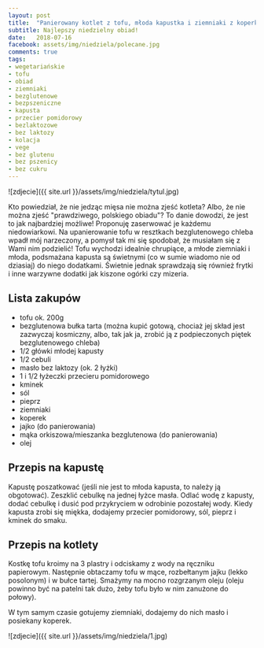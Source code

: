 ```yaml
---
layout: post
title:  "Panierowany kotlet z tofu, młoda kapustka i ziemniaki z koperkiem"
subtitle: Najlepszy niedzielny obiad!
date:   2018-07-16
facebook: assets/img/niedziela/polecane.jpg
comments: true
tags:
- wegetariańskie
- tofu
- obiad
- ziemniaki
- bezglutenowe
- bezpszeniczne
- kapusta
- przecier pomidorowy
- bezlaktozowe
- bez laktozy
- kolacja
- vege
- bez glutenu
- bez pszenicy
- bez cukru
---
```


![zdjecie]({{ site.url }}/assets/img/niedziela/tytul.jpg)

Kto powiedział, że nie jedząc mięsa nie można zjeść kotleta? Albo, że nie można zjeść "prawdziwego, polskiego obiadu"? To danie dowodzi, że jest to jak najbardziej możliwe! Proponuję zaserwować je każdemu niedowiarkowi. Na upanierowanie tofu w resztkach bezglutenowego chleba wpadł mój narzeczony, a pomysł tak mi się spodobał, że musiałam się z Wami nim podzielić! Tofu wychodzi idealnie chrupiące, a młode ziemniaki i młoda, podsmażana kapusta są świetnymi (co w sumie wiadomo nie od dziasiaj) do niego dodatkami. Świetnie jednak sprawdzają się również frytki i inne warzywne dodatki jak kiszone ogórki czy mizeria.

## Lista zakupów

* tofu ok. 200g
* bezglutenowa bułka tarta (można kupić gotową, chociaż jej skład jest zazwyczaj kosmiczny, albo, tak jak ja, zrobić ją z podpieczonych piętek bezglutenowego chleba)
* 1/2 główki młodej kapusty
* 1/2 cebuli
* masło bez laktozy (ok. 2 łyżki)
* 1 i 1/2 łyżeczki przecieru pomidorowego
* kminek
* sól
* pieprz 
* ziemniaki
* koperek
* jajko (do panierowania)
* mąka orkiszowa/mieszanka bezglutenowa (do panierowania)
* olej

## Przepis na kapustę

Kapustę poszatkować (jeśli nie jest to młoda kapusta, to należy ją obgotować). Zeszklić cebulkę na jednej łyżce masła. Odlać wodę z kapusty, dodać cebulkę i dusić pod przykryciem w odrobinie pozostałej wody. Kiedy kapusta zrobi się miękka, dodajemy przecier pomidorowy, sól, pieprz i kminek do smaku.


## Przepis na kotlety

Kostkę tofu kroimy na 3 plastry i odciskamy z wody na ręczniku papierowym. Następnie obtaczamy tofu w mące, rozbełtanym jajku (lekko posolonym) i w bułce tartej. Smażymy na mocno rozgrzanym oleju (oleju powinno być na patelni tak dużo, żeby tofu było w nim zanużone do połowy).

W tym samym czasie gotujemy ziemniaki, dodajemy do nich masło i posiekany koperek.


![zdjecie]({{ site.url }}/assets/img/niedziela/1.jpg)
